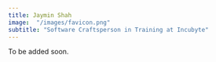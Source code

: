 ```yaml
---
title: Jaymin Shah
image:  "/images/favicon.png"
subtitle: "Software Craftsperson in Training at Incubyte"
---
```


To be added soon.

